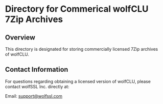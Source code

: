 # Directory for Commerical wolfCLU 7Zip Archives

## Overview

This directory is designated for storing commercially licensed 7Zip archives of wolfCLU.

## Contact Information

For questions regarding obtaining a licensed version of wolfCLU,
please contact wolfSSL Inc. directly at:

Email: support@wolfssl.com
